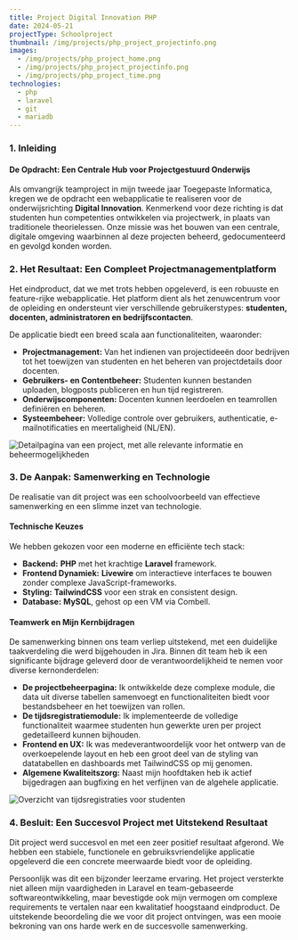 ```yaml
---
title: Project Digital Innovation PHP
date: 2024-05-21
projectType: Schoolproject
thumbnail: /img/projects/php_project_projectinfo.png
images:
  - /img/projects/php_project_home.png
  - /img/projects/php_project_projectinfo.png
  - /img/projects/php_project_time.png
technologies:
  - php
  - laravel
  - git
  - mariadb
---
```


### 1. Inleiding

#### De Opdracht: Een Centrale Hub voor Projectgestuurd Onderwijs

Als omvangrijk teamproject in mijn tweede jaar Toegepaste Informatica, kregen we de opdracht een webapplicatie te realiseren voor de onderwijsrichting **Digital Innovation**. Kenmerkend voor deze richting is dat studenten hun competenties ontwikkelen via projectwerk, in plaats van traditionele theorielessen. Onze missie was het bouwen van een centrale, digitale omgeving waarbinnen al deze projecten beheerd, gedocumenteerd en gevolgd konden worden.

### 2. Het Resultaat: Een Compleet Projectmanagementplatform

Het eindproduct, dat we met trots hebben opgeleverd, is een robuuste en feature-rijke webapplicatie. Het platform dient als het zenuwcentrum voor de opleiding en ondersteunt vier verschillende gebruikerstypes: **studenten, docenten, administratoren en bedrijfscontacten**.

De applicatie biedt een breed scala aan functionaliteiten, waaronder:

- **Projectmanagement:** Van het indienen van projectideeën door bedrijven tot het toewijzen van studenten en het beheren van projectdetails door docenten.
- **Gebruikers- en Contentbeheer:** Studenten kunnen bestanden uploaden, blogposts publiceren en hun tijd registreren.
- **Onderwijscomponenten:** Docenten kunnen leerdoelen en teamrollen definiëren en beheren.
- **Systeembeheer:** Volledige controle over gebruikers, authenticatie, e-mailnotificaties en meertaligheid (NL/EN).

![Detailpagina van een project, met alle relevante informatie en beheermogelijkheden](/img/projects/php_project_projectinfo.png)

### 3. De Aanpak: Samenwerking en Technologie

De realisatie van dit project was een schoolvoorbeeld van effectieve samenwerking en een slimme inzet van technologie.

#### Technische Keuzes

We hebben gekozen voor een moderne en efficiënte tech stack:

- **Backend:** **PHP** met het krachtige **Laravel** framework.
- **Frontend Dynamiek:** **Livewire** om interactieve interfaces te bouwen zonder complexe JavaScript-frameworks.
- **Styling:** **TailwindCSS** voor een strak en consistent design.
- **Database:** **MySQL**, gehost op een VM via Combell.

#### Teamwerk en Mijn Kernbijdragen

De samenwerking binnen ons team verliep uitstekend, met een duidelijke taakverdeling die werd bijgehouden in Jira. Binnen dit team heb ik een significante bijdrage geleverd door de verantwoordelijkheid te nemen voor diverse kernonderdelen:

- **De projectbeheerpagina:** Ik ontwikkelde deze complexe module, die data uit diverse tabellen samenvoegt en functionaliteiten biedt voor bestandsbeheer en het toewijzen van rollen.
- **De tijdsregistratiemodule:** Ik implementeerde de volledige functionaliteit waarmee studenten hun gewerkte uren per project gedetailleerd kunnen bijhouden.
- **Frontend en UX:** Ik was medeverantwoordelijk voor het ontwerp van de overkoepelende layout en heb een groot deel van de styling van datatabellen en dashboards met TailwindCSS op mij genomen.
- **Algemene Kwaliteitszorg:** Naast mijn hoofdtaken heb ik actief bijgedragen aan bugfixing en het verfijnen van de algehele applicatie.

![Overzicht van tijdsregistraties voor studenten](/img/projects/php_project_time.png)

### 4. Besluit: Een Succesvol Project met Uitstekend Resultaat

Dit project werd succesvol en met een zeer positief resultaat afgerond. We hebben een stabiele, functionele en gebruiksvriendelijke applicatie opgeleverd die een concrete meerwaarde biedt voor de opleiding.

Persoonlijk was dit een bijzonder leerzame ervaring. Het project versterkte niet alleen mijn vaardigheden in Laravel en team-gebaseerde softwareontwikkeling, maar bevestigde ook mijn vermogen om complexe requirements te vertalen naar een kwalitatief hoogstaand eindproduct. De uitstekende beoordeling die we voor dit project ontvingen, was een mooie bekroning van ons harde werk en de succesvolle samenwerking.
